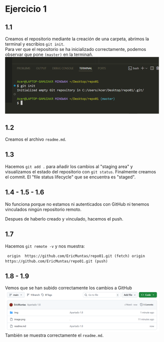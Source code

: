 # Ejercicio 1
## 1.1
Creamos el repositorio mediante la creación de una carpeta, abrimos la terminal y escribios `git init`.  
Para ver que el repositorio se ha inicializado correctamente, podemos observar que pone `(master)` en la terminañ.
![Ejercicio1.1](img/img1.png)

## 1.2
Creamos el archivo `readme.md`.

## 1.3
Hacemos `git add .` para añadir los cambios al "staging area" y visualizamos el estado del repositorio con `git status`. Finalmente creamos el commit. El "file status lifecycle" que se encuentra es "staged".

## 1.4 - 1.5 - 1.6
No funciona porque no estamos ni autenticados con GitHub ni tenemos vinculados ningún repositorio remoto.  

Despues de haberlo creado y vinculado, hacemos el push.

## 1.7
Hacemos `git remote -v` y nos muestra:

`
origin  https://github.com/EricMuntas/repo01.git (fetch)
origin  https://github.com/EricMuntas/repo01.git (push)`

## 1.8 - 1.9
Vemos que se han subido correctamente los cambios a GitHub
![Ejercicio1.1](img/img4.png)
También se muestra correctamente el `readme.md`.